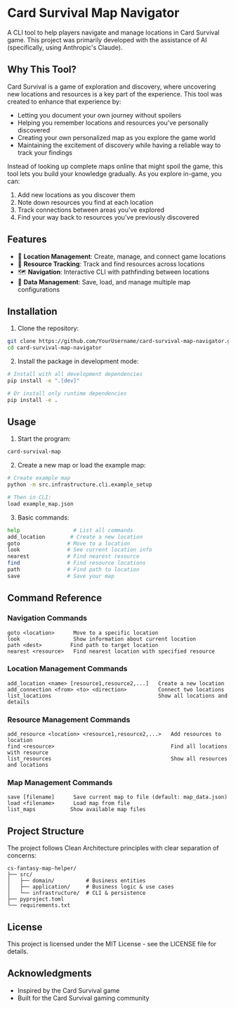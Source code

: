 # Card Survival Map Navigator

A CLI tool to help players navigate and manage locations in Card Survival game. This project was primarily developed with the assistance of AI (specifically, using Anthropic's Claude).

## Why This Tool?

Card Survival is a game of exploration and discovery, where uncovering new locations and resources is a key part of the experience. This tool was created to enhance that experience by:

- Letting you document your own journey without spoilers
- Helping you remember locations and resources you've personally discovered
- Creating your own personalized map as you explore the game world
- Maintaining the excitement of discovery while having a reliable way to track your findings

Instead of looking up complete maps online that might spoil the game, this tool lets you build your knowledge gradually. As you explore in-game, you can:

1. Add new locations as you discover them
2. Note down resources you find at each location
3. Track connections between areas you've explored
4. Find your way back to resources you've previously discovered

## Features

- 📍 **Location Management**: Create, manage, and connect game locations
- 🎯 **Resource Tracking**: Track and find resources across locations
- 🗺️ **Navigation**: Interactive CLI with pathfinding between locations
- 💾 **Data Management**: Save, load, and manage multiple map configurations

## Installation

1. Clone the repository:
```bash
git clone https://github.com/YourUsername/card-survival-map-navigator.git
cd card-survival-map-navigator
```

2. Install the package in development mode:
```bash
# Install with all development dependencies
pip install -e ".[dev]"

# Or install only runtime dependencies
pip install -e .
```

## Usage

1. Start the program:
```bash
card-survival-map
```

2. Create a new map or load the example map:
```bash
# Create example map
python -m src.infrastructure.cli.example_setup

# Then in CLI:
load example_map.json
```

3. Basic commands:
```bash
help                 # List all commands
add_location        # Create a new location
goto               # Move to a location
look               # See current location info
nearest            # Find nearest resource
find               # Find resource locations
path               # Find path to location
save               # Save your map
```

## Command Reference

### Navigation Commands
```
goto <location>      Move to a specific location
look                 Show information about current location
path <dest>         Find path to target location
nearest <resource>   Find nearest location with specified resource
```

### Location Management Commands
```
add_location <name> [resource1,resource2,...]   Create a new location
add_connection <from> <to> <direction>          Connect two locations
list_locations                                  Show all locations and details
```

### Resource Management Commands
```
add_resource <location> <resource1,resource2,...>   Add resources to location
find <resource>                                     Find all locations with resource
list_resources                                      Show all resources and locations
```

### Map Management Commands
```
save [filename]      Save current map to file (default: map_data.json)
load <filename>      Load map from file
list_maps           Show available map files
```

## Project Structure

The project follows Clean Architecture principles with clear separation of concerns:

```
cs-fantasy-map-helper/
├── src/
│   ├── domain/          # Business entities
│   ├── application/     # Business logic & use cases
│   └── infrastructure/  # CLI & persistence
├── pyproject.toml
└── requirements.txt
```

## License

This project is licensed under the MIT License - see the LICENSE file for details.

## Acknowledgments

- Inspired by the Card Survival game
- Built for the Card Survival gaming community
